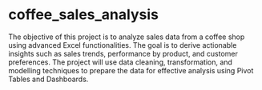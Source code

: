 # coffee_sales_analysis

The objective of this project is to analyze sales data from a coffee shop using advanced Excel functionalities. The goal is to derive actionable insights such as sales trends, performance by product, and customer preferences. The project will use data cleaning, transformation, and modelling techniques to prepare the data for effective analysis using Pivot Tables and Dashboards.
